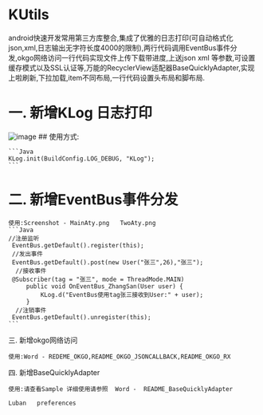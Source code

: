 KUtils
========
android快速开发常用第三方库整合,集成了优雅的日志打印(可自动格式化json,xml,日志输出无字符长度4000的限制),两行代码调用EventBus事件分发,okgo网络访问一行代码实现文件上传下载带进度,上送json xml 等参数,可设置缓存模式以及SSL认证等,万能的RecyclerView适配器BaseQuicklyAdapter,实现上啦刷新,下拉加载,item不同布局,一行代码设置头布局和脚布局.

 # 一. 新增KLog 日志打印
![image](https://github.com/devzwy/KUtils/raw/master/Screenshot/KLogImage.png)
    ## 使用方式:


    ```Java
    KLog.init(BuildConfig.LOG_DEBUG, "KLog");
    ```
# 二. 新增EventBus事件分发

    使用:Screenshot - MainAty.png   TwoAty.png
    ```Java
    //注册监听
     EventBus.getDefault().register(this);
     //发出事件
     EventBus.getDefault().post(new User("张三",26),"张三");
      //接收事件
     @Subscriber(tag = "张三", mode = ThreadMode.MAIN)
         public void OnEventBus_ZhangSan(User user) {
             KLog.d("EventBus使用tag张三接收到User:" + user);
         }
      //注销事件
     EventBus.getDefault().unregister(this);
    ```


 三. 新增okgo网络访问

    使用:Word - REDEME_OKGO,README_OKGO_JSONCALLBACK,README_OKGO_RX

 四. 新增BaseQuicklyAdapter

    使用:请查看Sample 详细使用请参照  Word -  README_BaseQuicklyAdapter

    Luban   preferences